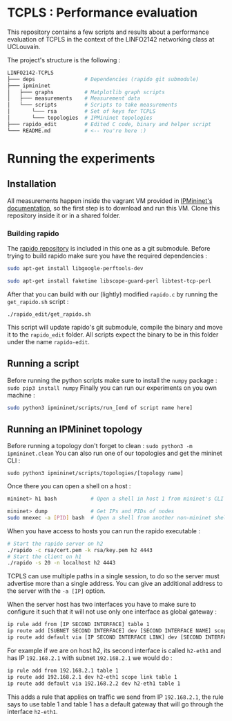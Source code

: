 # TCPLS : Performance evaluation

This repository contains a few scripts and results about a performance evaluation of TCPLS in the context of the LINFO2142 networking class at UCLouvain.

The project's structure is the following :

``` bash
LINFO2142-TCPLS
├─── deps                # Dependencies (rapido git submodule)
├─── ipmininet
│   ├─── graphs          # Matplotlib graph scripts
│   ├─── measurements    # Measurement data
│   └─── scripts         # Scripts to take measurements
│       └─── rsa         # Set of keys for TCPLS
│       └─── topologies  # IPMininet topologies
├─── rapido_edit         # Edited C code, binary and helper script
└─── README.md           # <-- You're here :)
```

# Running the experiments

## Installation

All measurements happen inside the vagrant VM provided in [IPMininet's documentation](https://ipmininet.readthedocs.io/en/latest/install.html), so the first step is to download and run this VM. Clone this repository inside it or in a shared folder.

### Building rapido

The [rapido repository](https://github.com/mpiraux/rapido) is included in this one as a git submodule. Before trying to build rapido make sure you have the required dependencies :
```bash
sudo apt-get install libgoogle-perftools-dev

sudo apt-get install faketime libscope-guard-perl libtest-tcp-perl
```
After that you can build with our (lightly) modified `rapido.c` by running the `get_rapido.sh` script :
```
./rapido_edit/get_rapido.sh
``` 
This script will update rapido's git submodule, compile the binary and move it to the `rapido_edit` folder. All scripts expect the binary to be in this folder under the name `rapido-edit`.

## Running a script

Before running the python scripts make sure to install the `numpy` package : `sudo pip3 install numpy`
Finally you can run our experiments on you own machine :
```bash
sudo python3 ipmininet/scripts/run_[end of script name here]
```

## Running an IPMininet topology
Before running a topology don't forget to clean : `sudo python3 -m ipmininet.clean`
You can also run one of our topologies and get the mininet CLI :
```
sudo python3 ipmininet/scripts/topologies/[topology name]
```
Once there you can open a shell on a host :
```bash
mininet> h1 bash           # Open a shell in host 1 from mininet's CLI

mininet> dump              # Get IPs and PIDs of nodes
sudo mnexec -a [PID] bash  # Open a shell from another non-mininet shell
```

When you have access to hosts you can run the rapido executable :
```bash
# Start the rapido server on h2
./rapido -c rsa/cert.pem -k rsa/key.pem h2 4443
# Start the client on h1
./rapido -s 20 -n localhost h2 4443
```
TCPLS can use multiple paths in a single session, to do so the server must advertise more than a single address. You can give an additional address to the server with the `-a [IP]` option.

When the server host has two interfaces you have to make sure to configure it such that it will not use only one interface as global gateway :
```bash
ip rule add from [IP SECOND INTERFACE] table 1
ip route add [SUBNET SECOND INTERFACE] dev [SECOND INTERFACE NAME] scope link table 1
ip route add default via [IP SECOND INTERFACE LINK] dev [SECOND INTERFACE NAME] table 1
```
For example if we are on host h2, its second interface is called `h2-eth1` and has IP `192.168.2.1` with subnet `192.168.2.1` we would do :
```bash
ip rule add from 192.168.2.1 table 1
ip route add 192.168.2.1 dev h2-eth1 scope link table 1
ip route add default via 192.168.2.2 dev h2-eth1 table 1
```
This adds a rule that applies on traffic we send from IP `192.168.2.1`, the rule says to use table 1 and table 1 has a default gateway that will go through the interface `h2-eth1`.


